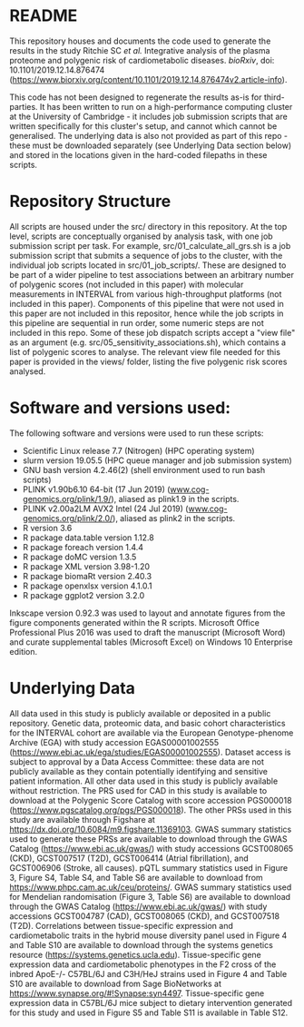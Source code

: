 # README

This repository houses and documents the code used to generate the results in the study Ritchie SC *et al.* Integrative analysis of the plasma proteome and polygenic risk of cardiometabolic diseases. *bioRxiv*, doi: 10.1101/2019.12.14.876474 (https://www.biorxiv.org/content/10.1101/2019.12.14.876474v2.article-info).

This code has not been designed to regenerate the results as-is for third-parties. It has been written to run on a high-performance computing cluster at the University of Cambridge - it includes job submission scripts that are written specifically for this cluster's setup, and cannot which cannot be generalised. The underlying data is also not provided as part of this repo - these must be downloaded separately (see Underlying Data section below) and stored in the locations given in the hard-coded filepaths in these scripts. 

# Repository Structure

All scripts are housed under the src/ directory in this repository. At the top level, scripts are conceptually organised by analysis task, with one job submission script per task. For example, src/01_calculate_all_grs.sh is a job submission script that submits a sequence of jobs to the cluster, with the individual job scripts located in src/01_job_scripts/. These are designed to be part of a wider pipeline to test associations between an arbitrary number of polygenic scores (not included in this paper) with molecular measurements in INTERVAL from various high-throughput platforms (not included in this paper). Components of this pipeline that were not used in this paper are not included in this repositor, hence while the job scripts in this pipeline are sequential in run order, some numeric steps are not included in this repo. Some of these job dispatch scripts accept a "view file" as an argument (e.g. src/05_sensitivity_associations.sh), which contains a list of polygenic scores to analyse. The relevant view file needed for this paper is provided in the views/ folder, listing the five polygenic risk scores analysed.

# Software and versions used:

The following software and versions were used to run these scripts:

 - Scientific Linux release 7.7 (Nitrogen) (HPC operating system)
 - slurm version 19.05.5 (HPC queue manager and job submission system)
 - GNU bash version 4.2.46(2) (shell environment used to run bash scripts)
 - PLINK v1.90b6.10 64-bit (17 Jun 2019) (www.cog-genomics.org/plink/1.9/), aliased as plink1.9 in the scripts.
 - PLINK v2.00a2LM AVX2 Intel (24 Jul 2019) (www.cog-genomics.org/plink/2.0/), aliased as plink2 in the scripts.
 - R version 3.6
 - R package data.table version 1.12.8
 - R package foreach version 1.4.4
 - R package doMC version 1.3.5
 - R package XML version 3.98-1.20
 - R package biomaRt version 2.40.3
 - R package openxlsx version 4.1.0.1
 - R package ggplot2 version 3.2.0
 
Inkscape version 0.92.3 was used to layout and annotate figures from the figure components generated within the R scripts. Microsoft Office Professional Plus 2016 was used to draft the manuscript (Microsoft Word) and curate supplemental tables (Microsoft Excel) on Windows 10 Enterprise edition.

# Underlying Data

All data used in this study is publicly available or deposited in a public repository. Genetic data, proteomic data, and basic cohort characteristics for the INTERVAL cohort are available via the European Genotype-phenome Archive (EGA) with study accession EGAS00001002555 (https://www.ebi.ac.uk/ega/studies/EGAS00001002555). Dataset access is subject to approval by a Data Access Committee: these data are not publicly available as they contain potentially identifying and sensitive patient information. All other data used in this study is publicly available without restriction. The PRS used for CAD in this study is available to download at the Polygenic Score Catalog with score accession PGS000018 (https://www.pgscatalog.org/pgs/PGS000018). The other PRSs used in this study are available through Figshare at https://dx.doi.org/10.6084/m9.figshare.11369103. GWAS summary statistics used to generate these PRSs are available to download through the GWAS Catalog (https://www.ebi.ac.uk/gwas/) with study accessions GCST008065 (CKD), GCST007517 (T2D), GCST006414 (Atrial fibrillation), and GCST006906 (Stroke, all causes). pQTL summary statistics used in Figure 3, Figure S4, Table S4, and Table S6 are available to download from https://www.phpc.cam.ac.uk/ceu/proteins/. GWAS summary statistics used for Mendelian randomisation (Figure 3, Table S6) are available to download through the GWAS Catalog (https://www.ebi.ac.uk/gwas/) with study accessions GCST004787 (CAD), GCST008065 (CKD), and GCST007518 (T2D). Correlations between tissue-specific expression and cardiometabolic traits in the hybrid mouse diversity panel used in Figure 4 and Table S10 are available to download through the systems genetics resource (https://systems.genetics.ucla.edu). Tissue-specific gene expression data and cardiometabolic phenotypes in the F2 cross of the inbred ApoE-/- C57BL/6J and C3H/HeJ strains used in Figure 4 and Table S10 are available to download from Sage BioNetworks at https://www.synapse.org/#!Synapse:syn4497. Tissue-specific gene expression data in C57BL/6J mice subject to dietary intervention generated for this study and used in Figure S5 and Table S11 is available in Table S12.
